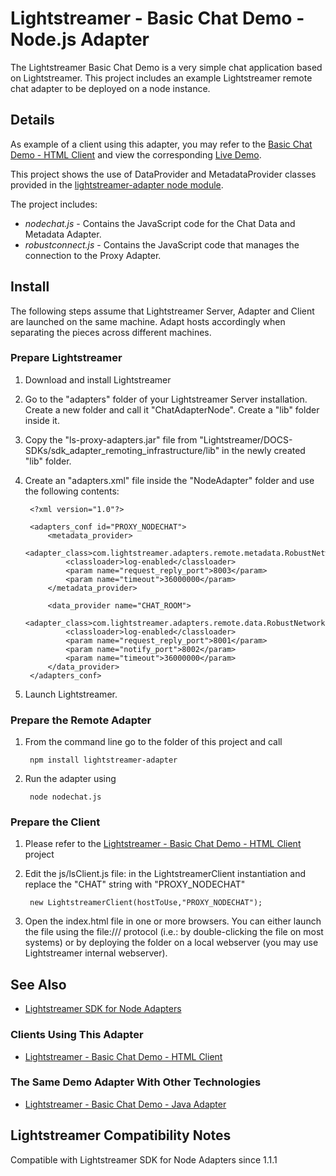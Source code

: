 # Lightstreamer - Basic Chat Demo - Node.js Adapter #
<!-- START DESCRIPTION lightstreamer-example-chat-adapter-node -->

The Lightstreamer Basic Chat Demo is a very simple chat application based on Lightstreamer.
This project includes an example Lightstreamer remote chat adapter to be deployed on a node instance.

## Details
As example of a client using this adapter, you may refer to the [Basic Chat Demo - HTML Client](https://github.com/Weswit/Lightstreamer-example-chat-client-javascript) and view the corresponding [Live Demo](http://demos.lightstreamer.com/ChatDemo/).

This project shows the use of DataProvider and MetadataProvider classes provided in the [lightstreamer-adapter node module](https://github.com/Weswit/Lightstreamer-lib-node-adapter).

The project includes:
* *nodechat.js* - Contains the JavaScript code for the Chat Data and Metadata Adapter.
* *robustconnect.js* - Contains the JavaScript code that manages the connection to the Proxy Adapter.

<!-- END DESCRIPTION lightstreamer-example-chat-adapter-node -->

## Install
The following steps assume that Lightstreamer Server, Adapter and Client are launched on the same machine. Adapt hosts accordingly when separating the pieces across different machines.

### Prepare Lightstreamer

1. Download and install Lightstreamer
2. Go to the "adapters" folder of your Lightstreamer Server installation. Create a new folder and call it "ChatAdapterNode". Create a "lib" folder inside it.
3. Copy the "ls-proxy-adapters.jar" file from "Lightstreamer/DOCS-SDKs/sdk_adapter_remoting_infrastructure/lib" in the newly created "lib" folder.
4. Create an "adapters.xml" file inside the "NodeAdapter" folder and use the following contents:

        <?xml version="1.0"?>

        <adapters_conf id="PROXY_NODECHAT">
            <metadata_provider>
                <adapter_class>com.lightstreamer.adapters.remote.metadata.RobustNetworkedMetadataProvider</adapter_class>
                <classloader>log-enabled</classloader>
                <param name="request_reply_port">8003</param>
                <param name="timeout">36000000</param>
            </metadata_provider>
            
            <data_provider name="CHAT_ROOM">
                <adapter_class>com.lightstreamer.adapters.remote.data.RobustNetworkedDataProvider</adapter_class>
                <classloader>log-enabled</classloader>
                <param name="request_reply_port">8001</param>
                <param name="notify_port">8002</param>
                <param name="timeout">36000000</param>
            </data_provider>
        </adapters_conf>

5. Launch Lightstreamer.

### Prepare the Remote Adapter

1. From the command line go to the folder of this project and call<br>

        npm install lightstreamer-adapter

2. Run the adapter using<br>

        node nodechat.js


### Prepare the Client

1. Please refer to the [Lightstreamer - Basic Chat Demo - HTML Client](https://github.com/Weswit/Lightstreamer-example-Chat-client-javascript) project
2. Edit the js/lsClient.js file: in the LightstreamerClient instantiation and replace the "CHAT" string with "PROXY_NODECHAT"<br>

        new LightstreamerClient(hostToUse,"PROXY_NODECHAT");

3. Open the index.html file in one or more browsers. You can either launch the file using the file:/// protocol (i.e.: by double-clicking the file on most systems) or by deploying the folder on a local webserver (you may use Lightstreamer internal webserver).

## See Also

*    [Lightstreamer SDK for Node Adapters](https://github.com/Weswit/Lightstreamer-lib-node-adapter "Lightstreamer SDK for Node Adapters")

### Clients Using This Adapter
<!-- START RELATED_ENTRIES -->

*    [Lightstreamer - Basic Chat Demo - HTML Client](https://github.com/Weswit/Lightstreamer-example-Chat-client-javascript)

<!-- END RELATED_ENTRIES -->

### The Same Demo Adapter With Other Technologies

*    [Lightstreamer - Basic Chat Demo - Java Adapter](https://github.com/Weswit/Lightstreamer-example-Chat-adapter-java)

## Lightstreamer Compatibility Notes #
Compatible with Lightstreamer SDK for Node Adapters since 1.1.1
